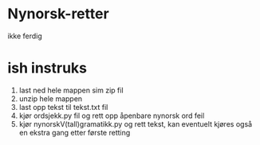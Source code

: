 # Nynorsk-retter
ikke ferdig
# ish instruks
1. last ned hele mappen sim zip fil
2. unzip hele mappen
3. last opp tekst til tekst.txt fil 
4. kjør ordsjekk.py fil og rett opp åpenbare nynorsk ord feil
5. kjør nynorskV(tall)gramatikk.py og rett tekst, kan eventuelt kjøres også en ekstra gang etter første retting
